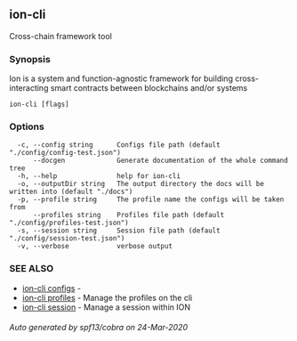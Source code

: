 ## ion-cli

Cross-chain framework tool

### Synopsis

Ion is a system and function-agnostic framework for building cross-interacting smart contracts between blockchains and/or systems

```
ion-cli [flags]
```

### Options

```
  -c, --config string      Configs file path (default "./config/config-test.json")
      --docgen             Generate documentation of the whole command tree
  -h, --help               help for ion-cli
  -o, --outputDir string   The output directory the docs will be written into (default "./docs")
  -p, --profile string     The profile name the configs will be taken from
      --profiles string    Profiles file path (default "./config/profiles-test.json")
  -s, --session string     Session file path (default "./config/session-test.json")
  -v, --verbose            verbose output
```

### SEE ALSO

* [ion-cli configs](ion-cli_configs.md)	 - 
* [ion-cli profiles](ion-cli_profiles.md)	 - Manage the profiles on the cli
* [ion-cli session](ion-cli_session.md)	 - Manage a session within ION

###### Auto generated by spf13/cobra on 24-Mar-2020
